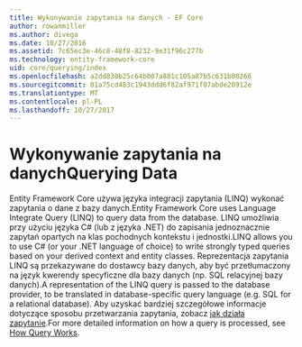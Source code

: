 ```yaml
---
title: Wykonywanie zapytania na danych - EF Core
author: rowanmiller
ms.author: divega
ms.date: 10/27/2016
ms.assetid: 7c65ec3e-46c8-48f8-8232-9e31f96c277b
ms.technology: entity-framework-core
uid: core/querying/index
ms.openlocfilehash: a2dd830b25c64b007a881c105a87b5c631b00266
ms.sourcegitcommit: 01a75cd483c1943ddd6f82af971f07abde20912e
ms.translationtype: MT
ms.contentlocale: pl-PL
ms.lasthandoff: 10/27/2017
---
```

# <a name="querying-data"></a><span data-ttu-id="50bcf-102">Wykonywanie zapytania na danych</span><span class="sxs-lookup"><span data-stu-id="50bcf-102">Querying Data</span></span>

<span data-ttu-id="50bcf-103">Entity Framework Core używa języka integracji zapytania (LINQ) wykonać zapytania o dane z bazy danych.</span><span class="sxs-lookup"><span data-stu-id="50bcf-103">Entity Framework Core uses Language Integrate Query (LINQ) to query data from the database.</span></span> <span data-ttu-id="50bcf-104">LINQ umożliwia przy użyciu języka C# (lub z języka .NET) do zapisania jednoznacznie zapytań opartych na klas pochodnych kontekstu i jednostki.</span><span class="sxs-lookup"><span data-stu-id="50bcf-104">LINQ allows you to use C# (or your .NET language of choice) to write strongly typed queries based on your derived context and entity classes.</span></span> <span data-ttu-id="50bcf-105">Reprezentacja zapytania LINQ są przekazywane do dostawcy bazy danych, aby być przetłumaczony na język kwerendy specyficzne dla bazy danych (np. SQL relacyjnej bazy danych).</span><span class="sxs-lookup"><span data-stu-id="50bcf-105">A representation of the LINQ query is passed to the database provider, to be translated in database-specific query language (e.g. SQL for a relational database).</span></span> <span data-ttu-id="50bcf-106">Aby uzyskać bardziej szczegółowe informacje dotyczące sposobu przetwarzania zapytania, zobacz [jak działa zapytanie](overview.md).</span><span class="sxs-lookup"><span data-stu-id="50bcf-106">For more detailed information on how a query is processed, see [How Query Works](overview.md).</span></span>
